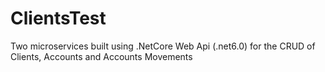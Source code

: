 # ClientsTest
Two microservices built using .NetCore Web Api (.net6.0) for the CRUD of Clients, Accounts and Accounts Movements
